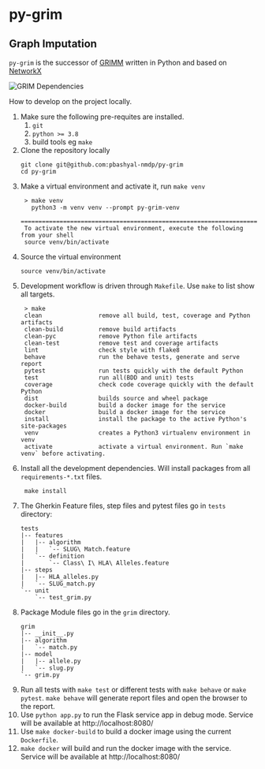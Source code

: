 # py-grim

## Graph Imputation

`py-grim` is the successor of [GRIMM](https://github.com/nmdp-bioinformatics/grimm) written in Python and based on [NetworkX](https://networkx.org/)

![GRIM Dependencies](images/py-grim.png)

How to develop on the project locally.

1. Make sure the following pre-requites are installed.
   1. `git`
   2. `python >= 3.8`
   3. build tools eg `make`
2. Clone the repository locally
    ```shell
    git clone git@github.com:pbashyal-nmdp/py-grim
    cd py-grim
    ```
3. Make a virtual environment and activate it, run `make venv`
   ```shell
    > make venv
      python3 -m venv venv --prompt py-grim-venv
      =====================================================================
    To activate the new virtual environment, execute the following from your shell
    source venv/bin/activate
   ```
4. Source the virtual environment
   ```shell
   source venv/bin/activate
   ```
5. Development workflow is driven through `Makefile`. Use `make` to list show all targets.
   ```
    > make
    clean                remove all build, test, coverage and Python artifacts
    clean-build          remove build artifacts
    clean-pyc            remove Python file artifacts
    clean-test           remove test and coverage artifacts
    lint                 check style with flake8
    behave               run the behave tests, generate and serve report
    pytest               run tests quickly with the default Python
    test                 run all(BDD and unit) tests
    coverage             check code coverage quickly with the default Python
    dist                 builds source and wheel package
    docker-build         build a docker image for the service
    docker               build a docker image for the service
    install              install the package to the active Python's site-packages
    venv                 creates a Python3 virtualenv environment in venv
    activate             activate a virtual environment. Run `make venv` before activating.
   ```
6. Install all the development dependencies. Will install packages from all `requirements-*.txt` files.
   ```shell
    make install
   ```
7. The Gherkin Feature files, step files and pytest files go in `tests` directory:
    ```
    tests
    |-- features
    |   |-- algorithm
    |   |   `-- SLUG\ Match.feature
    |   `-- definition
    |       `-- Class\ I\ HLA\ Alleles.feature
    |-- steps
    |   |-- HLA_alleles.py
    |   `-- SLUG_match.py
    `-- unit
        `-- test_grim.py
    ```
8. Package Module files go in the `grim` directory.
    ```
    grim
    |-- __init__.py
    |-- algorithm
    |   `-- match.py
    |-- model
    |   |-- allele.py
    |   `-- slug.py
    `-- grim.py
    ```
9. Run all tests with `make test` or different tests with `make behave` or `make pytest`. `make behave` will generate report files and open the browser to the report.
10. Use `python app.py` to run the Flask service app in debug mode. Service will be available at http://localhost:8080/
11. Use `make docker-build` to build a docker image using the current `Dockerfile`.
12. `make docker` will build and run the docker image with the service.  Service will be available at http://localhost:8080/
